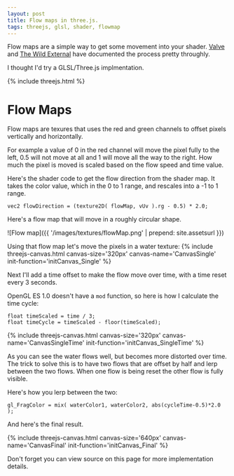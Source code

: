 ```yaml
---
layout: post
title: Flow maps in three.js.
tags: threejs, glsl, shader, flowmap
---
```




Flow maps are a simple way to get some movement into your shader. [Valve](http://www.valvesoftware.com/publications/2010/siggraph2010_vlachos_waterflow.pdf)
and [The Wild External](http://www.thewildeternal.com/2014/09/02/devlog-flowing-water/) have documented the process pretty throughly.

I thought I'd try a GLSL/Three.js implmentation.


{% include threejs.html %}


<script type="x-shader/x-fragment" id="flowMapFragmentShaderSingle">
    uniform sampler2D texture;
    uniform sampler2D flowMap;
    
    varying vec2 vUv;
    varying vec3 vColor;
    
    void main()
    {
        vec2 flowDirection = (texture2D( flowMap, vUv ).rg - 0.5) * 2.0;
        vec2 uv = vUv + flowDirection;
        gl_FragColor = texture2D( texture, uv );
    }
</script>

<script type="x-shader/x-fragment" id="flowMapFragmentShaderSingleTime">
    uniform float time;
    uniform sampler2D texture;
    uniform sampler2D flowMap;
    
    varying vec2 vUv;
    varying vec3 vColor;
    
    #define CYCLE_TIME 3.0
    
    void main()
    {
        float timeScaled = time / CYCLE_TIME;
        float timeCycle = timeScaled - floor(timeScaled);
    
        vec2 flowDirection = (texture2D( flowMap, vUv ).rg - 0.5) * 2.0;
        
        vec2 uv = vUv + flowDirection * timeCycle;
        gl_FragColor = texture2D( texture, uv );
    }
</script>


<script type="x-shader/x-fragment" id="flowMapFragmentShaderFinal">
    uniform float time;
    uniform sampler2D texture;
    uniform sampler2D flowMap;
    uniform float flowSpeed; // How fast it flows
    uniform float cycleTime; // How long one complete lerp between flows takes
    
    varying vec2 vUv;
    
    void main()
    {
        // Look up the flow direction from the flow map.
        vec2 flowDirection = (texture2D( flowMap, vUv ).rg - 0.5) * 2.0;
        
        // Use two cycles, offset by a half so we can blend between them
        float t1 = time / cycleTime;
        float t2 = t1 + 0.5;
        float cycleTime1 = t1 - floor(t1);
        float cycleTime2 = t2 - floor(t2);
        vec2 flowDirection1 = flowDirection * cycleTime1 * flowSpeed;
        vec2 flowDirection2 = flowDirection * cycleTime2 * flowSpeed;
        vec2 uv1 = vUv + flowDirection1;
        vec2 uv2 = vUv + flowDirection2;
        vec4 color1 = texture2D( texture, uv1 );
        vec4 color2 = texture2D( texture, uv2 );
        
        // Ping pong between the two flows, showing the least distorted and allowing uv resets on both.
        gl_FragColor = mix( color1, color2, abs(cycleTime1-0.5)*2.0 );
    }
</script>

<script>

// Load the textures
var waterTexture = new THREE.TextureLoader().load('{{ site.assetsurl }}/images/textures/water.jpg');
var flowMap = new THREE.TextureLoader().load('{{ site.assetsurl }}/images/textures/flowMap.png');


function initCanvas( threeContext, shaderName )
{
    var size = threeContext.size;
    var halfSize = size/2;

    // Setup camera
    threeContext.camera = new THREE.OrthographicCamera( -halfSize, halfSize, halfSize, -halfSize, -1, 1000 );
    threeContext.camera.position.z = 1;
    
    // Add the full screen quad
    var planeGeo = new THREE.PlaneGeometry( size, size, 4 );
        
    // Setup uniforms for the shader
    threeContext.uniforms = {
        time: { type: "f", value: 1.0 },
        texture: { type: "t", value: waterTexture },
        flowMap: { type: "t", value: flowMap },
        flowSpeed: { type: "f", value: 0.5 },
        cycleTime: { type: "f", value: 20 },
    };
    threeContext.uniforms.texture.value.wrapS = threeContext.uniforms.texture.value.wrapT = THREE.RepeatWrapping;
    threeContext.uniforms.flowMap.value.wrapS = threeContext.uniforms.flowMap.value.wrapT = THREE.RepeatWrapping;
    
    // Create the material
    var vShader = document.getElementById( 'defaultVertexShader' );
    var fShader = document.getElementById( shaderName );
    var shaderMaterial = new THREE.ShaderMaterial({
        uniforms: threeContext.uniforms,
        vertexShader: vShader.text,
        fragmentShader: fShader.text,
    }); 
    
    threeContext.plane = new THREE.Mesh( planeGeo, shaderMaterial );
    threeContext.plane.position.z = -10;
    
    threeContext.scene = new THREE.Scene();
    threeContext.scene.add( threeContext.plane );
}

function initCanvas_Single( threeContext )
{
    initCanvas( threeContext, 'flowMapFragmentShaderSingle' );
}

function initCanvas_SingleTime( threeContext )
{
    initCanvas( threeContext, 'flowMapFragmentShaderSingleTime' );
}

function initCanvas_Final( threeContext )
{
    initCanvas( threeContext, 'flowMapFragmentShaderFinal' );
}


</script>


# Flow Maps

Flow maps are texures that uses the red and green channels to offset pixels vertically and horizontally. 

For example a value of 0 in the red channel will move the pixel fully to the left, 0.5 will not move at all and 1 will move all the way to the right. How much the pixel is moved is scaled based on the 
flow speed and time value.

Here's the shader code to get the flow direction from the shader map. It takes the color value, which in the 0 to 1 range, and rescales into a -1 to 1 range.

```vec2 flowDirection = (texture2D( flowMap, vUv ).rg - 0.5) * 2.0;```

Here's a flow map that will move in a roughly circular shape. 

![Flow map]({{ '/images/textures/flowMap.png' | prepend: site.assetsurl }})

Using that flow map let's move the pixels in a water texture:
{% include threejs-canvas.html canvas-size='320px' canvas-name='CanvasSingle' init-function='initCanvas_Single' %}
 

Next I'll add a time offset to make the flow move over time, with a time reset every 3 seconds.

OpenGL ES 1.0 doesn't have a ```mod``` function, so here is how I calculate the time cycle:

```
float timeScaled = time / 3;
float timeCycle = timeScaled - floor(timeScaled);
```

{% include threejs-canvas.html canvas-size='320px' canvas-name='CanvasSingleTime' init-function='initCanvas_SingleTime' %}

As you can see the water flows well, but becomes more distorted over time. The trick to solve this is to have two flows that are offset by half and lerp between the two flows. When one flow is being reset the other flow is fully visible.

Here's how you lerp between the two:

```gl_FragColor = mix( waterColor1, waterColor2, abs(cycleTime-0.5)*2.0 );```


And here's the final result.

{% include threejs-canvas.html canvas-size='640px' canvas-name='CanvasFinal' init-function='initCanvas_Final' %}


Don't forget you can view source on this page for more implementation details.

